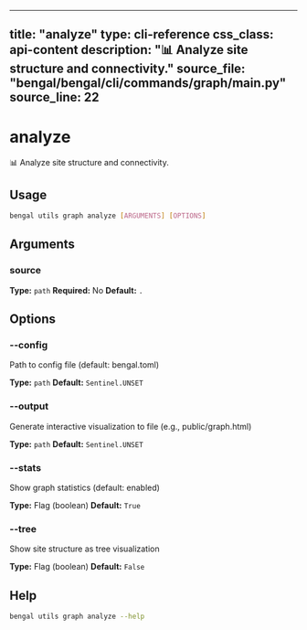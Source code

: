 
---
title: "analyze"
type: cli-reference
css_class: api-content
description: "📊 Analyze site structure and connectivity."
source_file: "bengal/bengal/cli/commands/graph/__main__.py"
source_line: 22
---

# analyze

📊 Analyze site structure and connectivity.


## Usage

```bash
bengal utils graph analyze [ARGUMENTS] [OPTIONS]
```

## Arguments

### source

**Type:** `path`
**Required:** No
**Default:** `.`


## Options

### --config

Path to config file (default: bengal.toml)

**Type:** `path`
**Default:** `Sentinel.UNSET`

### --output

Generate interactive visualization to file (e.g., public/graph.html)

**Type:** `path`
**Default:** `Sentinel.UNSET`

### --stats

Show graph statistics (default: enabled)

**Type:** Flag (boolean)
**Default:** `True`

### --tree

Show site structure as tree visualization

**Type:** Flag (boolean)
**Default:** `False`





## Help

```bash
bengal utils graph analyze --help
```